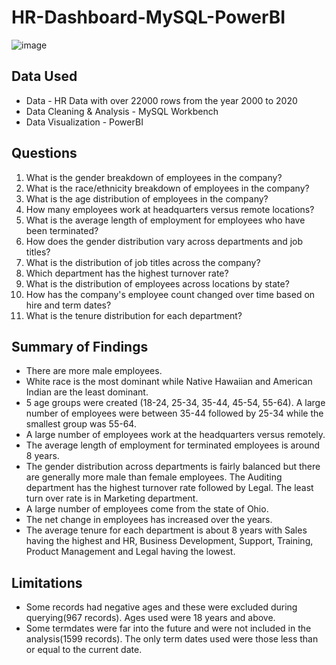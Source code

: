 # HR-Dashboard-MySQL-PowerBI

![image](https://github.com/monika-czulak/HR-Dashboard-MySQL-PowerBI/assets/109820128/17802b3e-e61f-4604-ac02-cb61155dfaae)


## Data Used
- Data - HR Data with over 22000 rows from the year 2000 to 2020
- Data Cleaning & Analysis - MySQL Workbench
- Data Visualization - PowerBI

## Questions
1. What is the gender breakdown of employees in the company?
2. What is the race/ethnicity breakdown of employees in the company?
3. What is the age distribution of employees in the company?
4. How many employees work at headquarters versus remote locations?
5. What is the average length of employment for employees who have been terminated?
6. How does the gender distribution vary across departments and job titles?
7. What is the distribution of job titles across the company?
8. Which department has the highest turnover rate?
9. What is the distribution of employees across locations by state?
10. How has the company's employee count changed over time based on hire and term dates?
11. What is the tenure distribution for each department?
    
## Summary of Findings
- There are more male employees.
- White race is the most dominant while Native Hawaiian and American Indian are the least dominant.
- 5 age groups were created (18-24, 25-34, 35-44, 45-54, 55-64). A large number of employees were between 35-44 followed by 25-34 while the smallest group was 55-64.
- A large number of employees work at the headquarters versus remotely.
- The average length of employment for terminated employees is around 8 years.
- The gender distribution across departments is fairly balanced but there are generally more male than female employees.
The Auditing department has the highest turnover rate followed by Legal. The least turn over rate is in Marketing department.
- A large number of employees come from the state of Ohio.
- The net change in employees has increased over the years.
- The average tenure for each department is about 8 years with Sales having the highest and HR, Business Development, Support, Training, Product Management and Legal having the lowest.
  
## Limitations
- Some records had negative ages and these were excluded during querying(967 records). Ages used were 18 years and above.
- Some termdates were far into the future and were not included in the analysis(1599 records). The only term dates used were those less than or equal to the current date.
